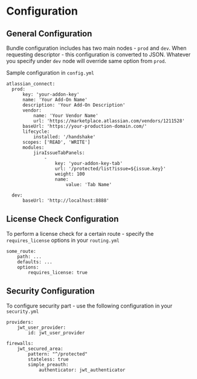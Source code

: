 # Configuration

## General Configuration

Bundle configuration includes has two main nodes - `prod` and `dev`. When requesting descriptor - this configuration is converted to JSON. Whatever you specify under `dev` node will override same option from `prod`.

Sample configuration in `config.yml`

    atlassian_connect:
      prod:
          key: 'your-addon-key'
          name: 'Your Add-On Name'
          description: 'Your Add-On Description'
          vendor:
              name: 'Your Vendor Name'
              url: 'https://marketplace.atlassian.com/vendors/1211528'
          baseUrl: 'https://your-production-domain.com/'
          lifecycle:
              installed: '/handshake'
          scopes: ['READ', 'WRITE']
          modules:
              jiraIssueTabPanels:
                  -
                      key: 'your-addon-key-tab'
                      url: '/protected/list?issue=${issue.key}'
                      weight: 100
                      name:
                          value: 'Tab Name'
  
      dev:
          baseUrl: 'http://localhost:8888'


## License Check Configuration

To perform a license check for a certain route - specify the `requires_license` options in your `routing.yml`

    some_route:
        path: ...
        defaults: ...
        options:
            requires_license: true

## Security Configuration

To configure security part - use the following configuration in your `security.yml`

    providers:
        jwt_user_provider:
            id: jwt_user_provider

    firewalls:
        jwt_secured_area:
            pattern: "^/protected"
            stateless: true
            simple_preauth:
                authenticator: jwt_authenticator
